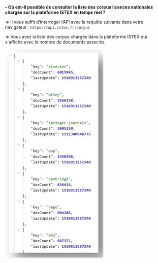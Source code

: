 

**- Où est-il possible de consulter la liste des corpus licences nationales chargés sur la plateforme ISTEX en temps réel ?**


=> Il vous suffit d’interroger l’API avec la requête suivante dans votre navigateur : `https://api.istex.fr/corpus`

  
=> Vous avez la liste des corpus chargés dans la plateforme ISTEX qui s'affiche avec le nombre de documents associés.

![ listedescorpusapi](../img/listecorpus.JPG)
 
 



